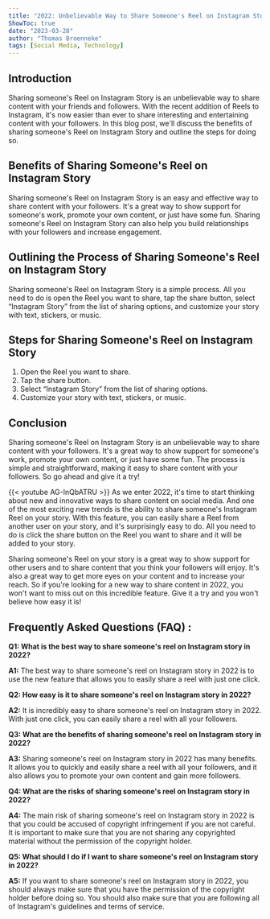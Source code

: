 ```yaml
---
title: "2022: Unbelievable Way to Share Someone's Reel on Instagram Story - You Won't Believe How Easy it is!"
ShowToc: true 
date: "2023-03-28"
author: "Thomas Broenneke" 
tags: [Social Media, Technology]
---
```

## Introduction

Sharing someone's Reel on Instagram Story is an unbelievable way to share content with your friends and followers. With the recent addition of Reels to Instagram, it's now easier than ever to share interesting and entertaining content with your followers. In this blog post, we'll discuss the benefits of sharing someone's Reel on Instagram Story and outline the steps for doing so.

## Benefits of Sharing Someone's Reel on Instagram Story

Sharing someone's Reel on Instagram Story is an easy and effective way to share content with your followers. It's a great way to show support for someone's work, promote your own content, or just have some fun. Sharing someone's Reel on Instagram Story can also help you build relationships with your followers and increase engagement.

## Outlining the Process of Sharing Someone's Reel on Instagram Story

Sharing someone's Reel on Instagram Story is a simple process. All you need to do is open the Reel you want to share, tap the share button, select “Instagram Story” from the list of sharing options, and customize your story with text, stickers, or music.

## Steps for Sharing Someone's Reel on Instagram Story

1. Open the Reel you want to share.
2. Tap the share button.
3. Select “Instagram Story” from the list of sharing options.
4. Customize your story with text, stickers, or music.

## Conclusion

Sharing someone's Reel on Instagram Story is an unbelievable way to share content with your followers. It's a great way to show support for someone's work, promote your own content, or just have some fun. The process is simple and straightforward, making it easy to share content with your followers. So go ahead and give it a try!

{{< youtube AG-InQbATRU >}} 
As we enter 2022, it's time to start thinking about new and innovative ways to share content on social media. And one of the most exciting new trends is the ability to share someone's Instagram Reel on your story. With this feature, you can easily share a Reel from another user on your story, and it's surprisingly easy to do. All you need to do is click the share button on the Reel you want to share and it will be added to your story. 

Sharing someone's Reel on your story is a great way to show support for other users and to share content that you think your followers will enjoy. It's also a great way to get more eyes on your content and to increase your reach. So if you're looking for a new way to share content in 2022, you won't want to miss out on this incredible feature. Give it a try and you won't believe how easy it is!

## Frequently Asked Questions (FAQ) :
**Q1: What is the best way to share someone's reel on Instagram story in 2022?**

**A1:** The best way to share someone's reel on Instagram story in 2022 is to use the new feature that allows you to easily share a reel with just one click.

**Q2: How easy is it to share someone's reel on Instagram story in 2022?**

**A2:** It is incredibly easy to share someone's reel on Instagram story in 2022. With just one click, you can easily share a reel with all your followers.

**Q3: What are the benefits of sharing someone's reel on Instagram story in 2022?**

**A3:** Sharing someone's reel on Instagram story in 2022 has many benefits. It allows you to quickly and easily share a reel with all your followers, and it also allows you to promote your own content and gain more followers.

**Q4: What are the risks of sharing someone's reel on Instagram story in 2022?**

**A4:** The main risk of sharing someone's reel on Instagram story in 2022 is that you could be accused of copyright infringement if you are not careful. It is important to make sure that you are not sharing any copyrighted material without the permission of the copyright holder.

**Q5: What should I do if I want to share someone's reel on Instagram story in 2022?**

**A5:** If you want to share someone's reel on Instagram story in 2022, you should always make sure that you have the permission of the copyright holder before doing so. You should also make sure that you are following all of Instagram's guidelines and terms of service.


